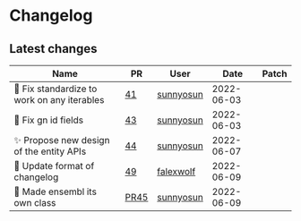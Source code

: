 # Changelog

## Latest changes

<!-- prettier-ignore -->
Name | PR | User | Date | Patch
--- | --- | --- | --- | ---
🐛  Fix standardize to work on any iterables | [41](https://github.com/laminlabs/bionty/pull/41) | [sunnyosun](https://github.com/sunnyosun) | 2022-06-03 |
🐛 Fix gn id fields | [43](https://github.com/laminlabs/bionty/pull/43) | [sunnyosun](https://github.com/sunnyosun) | 2022-06-03 |
:sparkles: Propose new design of the entity APIs | [44](https://github.com/laminlabs/bionty/pull/44) | [sunnyosun](https://github.com/sunnyosun) | 2022-06-07 |
:construction_worker: Update format of changelog | [49](https://github.com/laminlabs/bionty/pull/49) | [falexwolf](https://github.com/falexwolf) | 2022-06-09 |
🎨 Made ensembl its own class | [PR45](https://github.com/laminlabs/bionty/pull/45) | [sunnyosun](https://github.com/sunnyosun) | 2022-06-09 |

